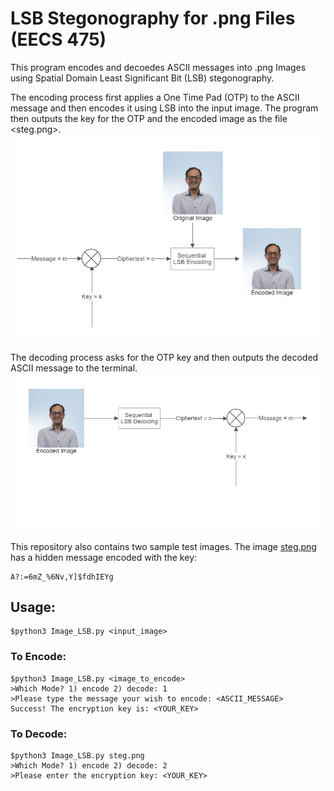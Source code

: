 # LSB Stegonography for .png Files (EECS 475)

This program encodes and decoedes ASCII messages into .png Images using Spatial Domain Least Significant Bit (LSB) stegonography.

The encoding process first applies a One Time Pad (OTP) to the ASCII message and then encodes it using LSB into the input image. 
The program then outputs the key for the OTP and the encoded image as the file <steg.png>.
![](Image_Encoding.PNG)

The decoding process asks for the OTP key and then outputs the decoded ASCII message to the terminal. 
![](Image_Decoding.PNG)

This repository also contains two sample test images.
The image [steg.png]() has a hidden message encoded with the key:
```
A?:=6mZ_%6Nv,Y]$fdhIEYg
```
## Usage:

```console
$python3 Image_LSB.py <input_image> 
```

### To Encode:
```console
$python3 Image_LSB.py <image_to_encode> 
>Which Mode? 1) encode 2) decode: 1
>Please type the message your wish to encode: <ASCII_MESSAGE> 
Success! The encryption key is: <YOUR_KEY>
```

### To Decode:
```console
$python3 Image_LSB.py steg.png 
>Which Mode? 1) encode 2) decode: 2
>Please enter the encryption key: <YOUR_KEY>
```
